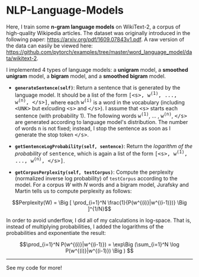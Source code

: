 # NLP-Language-Models

Here, I train some <b>n-gram language models</b> on WikiText-2, a corpus of high-quality Wikipedia articles. The dataset was originally introduced in the following paper: https://arxiv.org/pdf/1609.07843v1.pdf. A raw version of the data can easily be viewed here: https://github.com/pytorch/examples/tree/master/word_language_model/data/wikitext-2.

I implemented 4 types of language models: a <b>unigram</b> model, a <b>smoothed unigram</b> model, a <b>bigram</b> model, and a <b>smoothed bigram</b> model.

* <b>`generateSentence(self)`</b>: Return a sentence that is generated by the language model. It should be a list of the form <TT>[&lt;s&gt;, w<sup>(1)</sup>, ..., w<sup>(n)</sup>, &lt;&sol;s&gt;]</TT>, where each <TT>w<sup>(i)</sup></TT> is a word in the vocabulary (including <TT>&lt;UNK&gt;</TT> but exlcuding <TT>&lt;s&gt;</TT> and <TT>&lt;&sol;s&gt;</TT>). I assume that <TT>&lt;s&gt;</TT> starts each sentence (with probability $1$). The following words <TT>w<sup>(1)</sup></TT>, ... , <TT>w<sup>(n)</sup></TT>, <TT>&lt;&sol;s&gt;</TT> are generated according to language model's distribution. The number of words <TT>n</TT> is not fixed; instead, I stop the sentence as soon as I generate the stop token <TT>&lt;&sol;s&gt;</TT>.

* <b>`getSentenceLogProbability(self, sentence)`</b>: Return the <em> logarithm of the probability</em> of <TT>sentence</TT>, which is again a list of the form <TT>[&lt;s&gt;, w<sup>(1)</sup>, ..., w<sup>(n)</sup>, &lt;&sol;s&gt;]</TT>.

* <b>`getCorpusPerplexity(self, testCorpus)`</b>: Compute the perplexity (normalized inverse log probability) of `testCorpus` according to the model. For a corpus $W$ with $N$ words and a bigram model, Jurafsky and Martin tells us to compute perplexity as follows: 

$$Perplexity(W) = \Big [ \prod_{i=1}^N \frac{1}{P(w^{(i)}|w^{(i-1)})} \Big ]^{1/N}$$

In order to avoid underflow, I did all of my calculations in log-space. That is, instead of multiplying probabilities, I added the logarithms of the probabilities and exponentiate the result:

$$\prod_{i=1}^N P(w^{(i)}|w^{(i-1)}) = \exp\Big (\sum_{i=1}^N \log P(w^{(i)}|w^{(i-1)}) \Big ) $$

---
See my code for more! 
